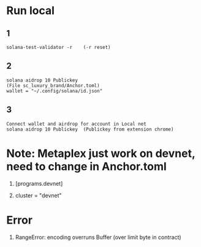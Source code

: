 # Run local

## 1

    solana-test-validator -r	(-r reset)

## 2

    solana aidrop 10 Publickey
    (File sc_luxury_brand/Anchor.toml)
    wallet = "~/.config/solana/id.json"

## 3

    Connect wallet and airdrop for account in Local net
    solana aidrop 10 Publickey	(Publickey from extension chrome)

# Note: Metaplex just work on devnet, need to change in Anchor.toml

1. [programs.devnet]

2. cluster = "devnet"

# Error

1. RangeError: encoding overruns Buffer (over limit byte in contract)
